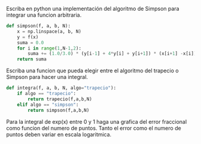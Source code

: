 Escriba en python una implementación del algoritmo de Simpson para integrar una funcion arbitraria.


```python
def simpson(f, a, b, N):
    x = np.linspace(a, b, N)
    y = f(x)
    suma = 0.0
    for i in range(1,N-1,2):
        suma += (1.0/3.0) * (y[i-1] + 4*y[i] + y[i+1]) * (x[i+1] -x[i])
    return suma
```

Escriba una funcion que pueda elegir entre el algoritmo del trapecio o Simpson para hacer una integral.

```python
def integra(f, a, b, N, algo="trapecio"):
    if algo == "trapecio":
        return trapecio(f,a,b,N)
    elif algo == "simpson":
        return simpson(f,a,b,N)
```

Para la integral de exp(x) entre 0 y 1 haga una grafica del error fraccional como funcion del numero de puntos. Tanto el error como el numero de puntos deben variar en escala logaritmica.



    

